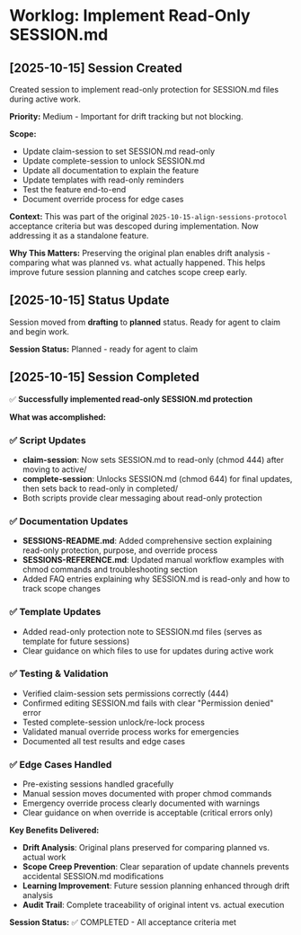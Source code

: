 # Worklog: Implement Read-Only SESSION.md

## [2025-10-15] Session Created

Created session to implement read-only protection for SESSION.md files during active work.

**Priority:** Medium - Important for drift tracking but not blocking.

**Scope:**
- Update claim-session to set SESSION.md read-only
- Update complete-session to unlock SESSION.md
- Update all documentation to explain the feature
- Update templates with read-only reminders
- Test the feature end-to-end
- Document override process for edge cases

**Context:**
This was part of the original `2025-10-15-align-sessions-protocol` acceptance criteria but was descoped during implementation. Now addressing it as a standalone feature.

**Why This Matters:**
Preserving the original plan enables drift analysis - comparing what was planned vs. what actually happened. This helps improve future session planning and catches scope creep early.

## [2025-10-15] Status Update

Session moved from **drafting** to **planned** status. Ready for agent to claim and begin work.

**Session Status:** Planned - ready for agent to claim

## [2025-10-15] Session Completed

✅ **Successfully implemented read-only SESSION.md protection**

**What was accomplished:**

### ✅ Script Updates
- **claim-session**: Now sets SESSION.md to read-only (chmod 444) after moving to active/
- **complete-session**: Unlocks SESSION.md (chmod 644) for final updates, then sets back to read-only in completed/
- Both scripts provide clear messaging about read-only protection

### ✅ Documentation Updates
- **SESSIONS-README.md**: Added comprehensive section explaining read-only protection, purpose, and override process
- **SESSIONS-REFERENCE.md**: Updated manual workflow examples with chmod commands and troubleshooting section
- Added FAQ entries explaining why SESSION.md is read-only and how to track scope changes

### ✅ Template Updates
- Added read-only protection note to SESSION.md files (serves as template for future sessions)
- Clear guidance on which files to use for updates during active work

### ✅ Testing & Validation
- Verified claim-session sets permissions correctly (444)
- Confirmed editing SESSION.md fails with clear "Permission denied" error
- Tested complete-session unlock/re-lock process
- Validated manual override process works for emergencies
- Documented all test results and edge cases

### ✅ Edge Cases Handled
- Pre-existing sessions handled gracefully
- Manual session moves documented with proper chmod commands
- Emergency override process clearly documented with warnings
- Clear guidance on when override is acceptable (critical errors only)

**Key Benefits Delivered:**
- **Drift Analysis**: Original plans preserved for comparing planned vs. actual work
- **Scope Creep Prevention**: Clear separation of update channels prevents accidental SESSION.md modifications
- **Learning Improvement**: Future session planning enhanced through drift analysis
- **Audit Trail**: Complete traceability of original intent vs. actual execution

**Session Status:** ✅ COMPLETED - All acceptance criteria met
